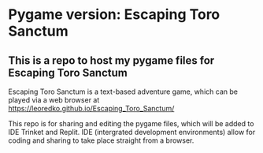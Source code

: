 # Pygame version: Escaping Toro Sanctum


## This is a repo to host my pygame files for Escaping Toro Sanctum

Escaping Toro Sanctum is a text-based adventure game, which can be played via a web browser at https://leoredko.github.io/Escaping_Toro_Sanctum/


This repo is for sharing and editing the pygame files, which will be added to IDE Trinket and Replit. IDE (intergrated development environments) allow for coding and sharing to take place straight from a browser. 
